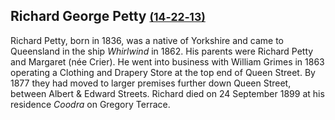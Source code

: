 ## Richard George Petty <small>[(14‑22‑13)](https://brisbane.discovereverafter.com/profile/32021520 "Go to Memorial Information" )</small>

Richard Petty, born in 1836, was a native of Yorkshire and came to Queensland in the ship *Whirlwind* in 1862. His parents were Richard Petty and Margaret (née Crier). He went into business with William Grimes in 1863 operating a Clothing and Drapery Store at the top end of Queen Street. By 1877 they had moved to larger premises further down Queen Street, between Albert & Edward Streets. Richard died on 24 September 1899 at his residence *Coodra* on Gregory Terrace.

<!--
<figure markdown>
  ![Proposed sketch for the premises of Finney Isles & Co. on the corner of Adelaide Edward and Queen Streets, Brisbane, 1888](../assets/finney-and-isles-store-brisbane-proposed-1888.jpg){ width="70%"  class="full-width" }
  <figcaption markdown>[Proposed sketch for the premises of Finney Isles & Co. on the corner of Adelaide Edward and Queen Streets, Brisbane, 1888](https://onesearch.slq.qld.gov.au/permalink/61SLQ_INST/dls06p/alma99184003619702061) — State Library of Queensland.</figcaption>
</figure>
-->